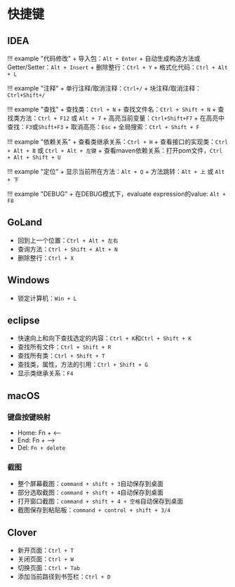 # 快捷键

## IDEA

!!! example "代码修改"
    + 导入包：`Alt + Enter`
    + 自动生成构造方法或Getter/Setter：`Alt + Insert`
    + 删除整行：`Ctrl + Y`
    + 格式化代码：`Ctrl + Alt + L`

!!! example "注释"
    + 单行注释/取消注释：`Ctrl+/`
    + 块注释/取消注释：`Ctrl+Shift+/`

!!! example "查找"
    + 查找类：`Ctrl + N`
    + 查找文件名：`Ctrl + Shift + N`
    + 查找类方法：`Ctrl + F12` 或 `Alt + 7`
    + 高亮当前变量：`Ctrl+Shift+F7`
    + 在高亮中查找：`F3`或`Shift+F3`
    + 取消高亮：`Esc`
    + 全局搜索：`Ctrl + Shift + F`

!!! example "依赖关系"
    + 查看类继承关系：`Ctrl + H`
    + 查看接口的实现类：`Ctrl + Alt + B` 或 `Ctrl + Alt + 左键`
    + 查看maven依赖关系：打开pom文件，`Ctrl + Alt + Shift + U`

!!! example "定位"
    + 显示当前所在方法：`Alt + Q`
    + 方法跳转：`Alt + 上` 或 `Alt + 下`

!!! example "DEBUG"
    + 在DEBUG模式下，evaluate expression的value: `Alt + F8`


## GoLand

- 回到上一个位置：`Ctrl + Alt + 左右`
- 查询方法：`Ctrl + Shift + Alt + N`
- 删除整行：`Ctrl + X`

## Windows

+ 锁定计算机：`Win + L`

## eclipse

- 快速向上和向下查找选定的内容：`Ctrl + K`和`Ctrl + Shift + K`
- 查找所有文件：`Ctrl + Shift + R`
- 查找所有类：`Ctrl + Shift + T`
- 查找类，属性，方法的引用：`Ctrl + Shift + G`
- 显示类继承关系：`F4`

## macOS

### 键盘按键映射

- Home: Fn + <--
- End: Fn + -->
- Del: `Fn + delete`

### 截图

- 整个屏幕截图：`command + shift + 3`自动保存到桌面
- 部分选取截图：`command + shift + 4`自动保存到桌面
- 打开窗口截图：`command + shift + 4 + 空格`自动保存到桌面
- 截图保存到粘贴板：`command + control + shift + 3/4`


## Clover

- 新开页面：`Ctrl + T`
- 关闭页面：`Ctrl + W`
- 切换页面：`Ctrl + Tab`
- 添加当前路径到书签栏：`Ctrl + D`
